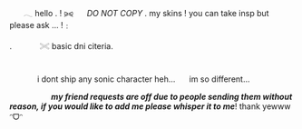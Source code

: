 ⠀⠀ 𓂃 hello . !
⪩⪨⠀⠀ *DO NOT COPY* . my skins ! you can take insp but please ask … !﹕

.⠀⠀ ⠀⠀ 𓏵  basic dni citeria.

#
⠀⠀ ⠀⠀ i dont ship any sonic character heh...⠀⠀ im so different... 

⠀⠀ ⠀⠀ ⠀⠀ ***my friend requests are off due to people sending them without reason, if you would like to add me please whisper it to me***! thank yewww ᵔᗜᵔ

